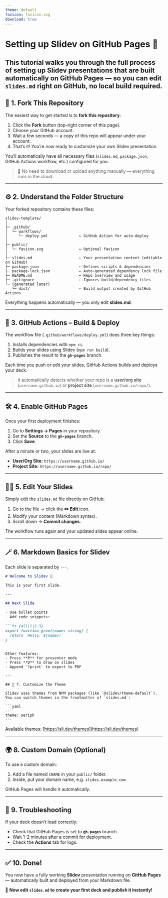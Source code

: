 ```yaml
---
theme: default
favicon: favicon.svg
download: true
---
```


# Setting up Slidev on GitHub Pages 🧭

This tutorial walks you through the full process of setting up **Slidev** presentations that are **built automatically on GitHub Pages** — so you can edit `slides.md` right on GitHub, no local build required.
---

## 🍴 1. Fork This Repository

The easiest way to get started is to **fork this repository**:

1. Click the **Fork** button (top-right corner of this page).
2. Choose your GitHub account.
3. Wait a few seconds — a copy of this repo will appear under your account.
4. That’s it! You’re now ready to customize your own Slidev presentation.

You’ll automatically have all necessary files (`slides.md`, `package.json`, GitHub Actions workflow, etc.) configured for you.

> 🧩 No need to download or upload anything manually — everything runs in the cloud.

---

## ⚙️ 2. Understand the Folder Structure

Your forked repository contains these files:

```
slidev-template/
│
├─ .github/
│  └─ workflows/
│     └─ deploy.yml              ← GitHub Action for auto-deploy
│
├─ public/
│  └─ favicon.svg                ← Optional favicon
│
├─ slides.md                     ← Your presentation content (editable on GitHub)
├─ package.json                  ← Defines scripts & dependencies
├─ package-lock.json             ← Auto-generated dependency lock file
├─ README.md                     ← Repo overview and usage
├─ .gitignore                    ← Ignores build/dependency files
└─ (generated later)
   └─ dist/                      ← Build output created by GitHub Actions
```

Everything happens automatically — you only edit **slides.md**.

---

## 🚀 3. GitHub Actions – Build & Deploy

The workflow file (`.github/workflows/deploy.yml`) does three key things:

1. Installs dependencies with `npm ci`.
2. Builds your slides using Slidev (`npm run build`).
3. Publishes the result to the **`gh-pages`** branch.

Each time you push or edit your slides, GitHub Actions builds and deploys your deck.

> It automatically detects whether your repo is a **user/org site** (`username.github.io`) or **project site** (`username.github.io/repo/`).

---

## 🛠️ 4. Enable GitHub Pages

Once your first deployment finishes:

1. Go to **Settings → Pages** in your repository.
2. Set the **Source** to the **`gh-pages`** branch.
3. Click **Save**.

After a minute or two, your slides are live at:
- **User/Org Site:** `https://username.github.io/`
- **Project Site:** `https://username.github.io/repo/`

---

## 🧑‍💻 5. Edit Your Slides

Simply edit the `slides.md` file directly on GitHub:

1. Go to the file → click the **✏️ Edit** icon.
2. Modify your content (Markdown syntax).
3. Scroll down → **Commit changes**.

The workflow runs again and your updated slides appear online.

---

## 🪄 6. Markdown Basics for Slidev

Each slide is separated by `---`.

```markdown
# Welcome to Slidev 👋

This is your first slide.

---

## Next Slide

- Use bullet points
- Add code snippets:

```ts {all|1|2-3}
export function greet(name: string) {
  return `Hello, ${name}!`
}
```
```

Other features:
- Press **P** for presenter mode
- Press **D** to draw on slides
- Append `?print` to export to PDF

---

## 🧱 7. Customize the Theme

Slidev uses themes from NPM packages (like `@slidev/theme-default`).
You can switch themes in the frontmatter of `slides.md`:

```yaml
---
theme: seriph
---
```

Available themes: [https://sli.dev/themes](https://sli.dev/themes)

---

## 🌍 8. Custom Domain (Optional)

To use a custom domain:
1. Add a file named `CNAME` in your `public/` folder.
2. Inside, put your domain name, e.g. `slides.example.com`.

GitHub Pages will handle it automatically.

---

## 🧪 9. Troubleshooting

If your deck doesn’t load correctly:
- Check that GitHub Pages is set to **`gh-pages`** branch.
- Wait 1–2 minutes after a commit for deployment.
- Check the **Actions** tab for logs.

---

## ✅ 10. Done!

You now have a fully working **Slidev** presentation running on **GitHub Pages** — automatically built and deployed from your Markdown file.

🎉 **Now edit `slides.md` to create your first deck and publish it instantly!**
